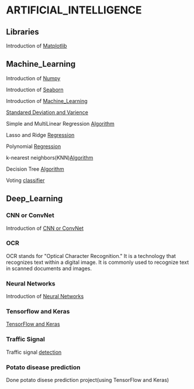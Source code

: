 # ARTIFICIAL_INTELLIGENCE

## Libraries


Introduction of [Matplotlib](https://youtu.be/c47ZFbAWaNg)


## Machine_Learning


Introduction of [Numpy](https://youtu.be/NVTWjd_UpzM)


Introduction of [Seaborn](https://pianalytix.com/data-visualization-using-seaborn-and-types-of-plots-in-seaborn/)



Introduction of [Machine_Learning](https://www.analyticsvidhya.com/machine-learning/)


[Standared Deviation and Varience](https://www.mathsisfun.com/data/standard-deviation.html)


Simple and MultiLinear Regression [Algorithm](https://www.analyticsvidhya.com/blog/2021/05/multiple-linear-regression-using-python-and-scikit-learn/)


Lasso and Ridge [Regression](https://www.analyticsvidhya.com/blog/2016/01/ridge-lasso-regression-python-complete-tutorial/)


Polynomial [Regression](https://www.analyticsvidhya.com/blog/2021/07/all-you-need-to-know-about-polynomial-regression/#:~:text=Polynomial%20Regression%20is%20a%20form%20of%20Linear%20regression%20known%20as,also%20badly%20affect%20the%20performance.)


 k-nearest neighbors(KNN)[Algorithm](https://www.javatpoint.com/k-nearest-neighbor-algorithm-for-machine-learning)
 
 Decision Tree [Algorithm](https://www.analyticsvidhya.com/blog/2021/08/decision-tree-algorithm/)
 
 
 
  Voting [classifier](https://towardsdatascience.com/use-voting-classifier-to-improve-the-performance-of-your-ml-model-805345f9de0e#:~:text=A%20voting%20classifier%20is%20a,voting%20for%20each%20estimator%20output.)
 

## Deep_Learning

### CNN or ConvNet

Introduction of [CNN or ConvNet](https://www.analyticsvidhya.com/blog/2021/05/convolutional-neural-networks-cnn/)


### OCR


OCR stands for "Optical Character Recognition." It is a technology that recognizes text within a digital image. It is commonly used to recognize text in scanned documents and images.


### Neural Networks

Introduction of [Neural Networks](https://www.ibm.com/cloud/learn/neural-networks#:~:text=Neural%20networks%2C%20also%20known%20as,neurons%20signal%20to%20one%20another.)


### Tensorflow and Keras


[TensorFlow and Keras](https://www.geeksforgeeks.org/difference-between-tensorflow-and-keras/)

### Traffic Signal


Traffic signal [detection](https://www.analyticsvidhya.com/blog/2021/12/traffic-signs-recognition-using-cnn-and-keras-in-python/)

### Potato disease prediction

Done potato disese prediction project(using TensorFlow and Keras)


